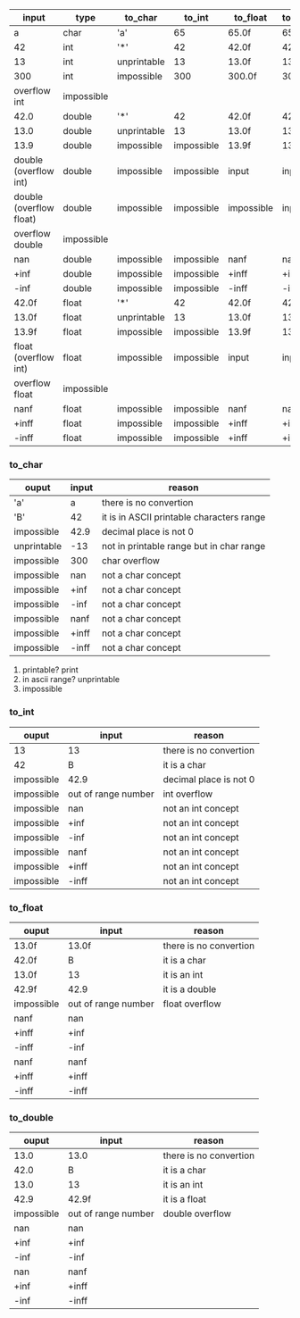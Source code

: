 input                   | type   | to_char     | to_int     | to_float   | to_double
----------------------- | ------ | ----------- | ---------- | ---------- | ---------
a                       | char   | 'a'         | 65         | 65.0f      | 65.0
42                      | int    | '*'         | 42         | 42.0f      | 42.0
13                      | int    | unprintable | 13         | 13.0f      | 13.0
300                     | int    | impossible  | 300        | 300.0f     | 300.0
overflow int            | impossible |
42.0                    | double | '*'         | 42         | 42.0f      | 42.0
13.0                    | double | unprintable | 13         | 13.0f      | 13.0
13.9                    | double | impossible  | impossible | 13.9f      | 13.9
double (overflow int)   | double | impossible  | impossible | input      | input
double (overflow float) | double | impossible  | impossible | impossible | input
overflow double         | impossible |
nan                     | double | impossible  | impossible | nanf       | nan
+inf                    | double | impossible  | impossible | +inff      | +inf
-inf                    | double | impossible  | impossible | -inff      | -inf
42.0f                   | float  | '*'         | 42         | 42.0f      | 42.0
13.0f                   | float  | unprintable | 13         | 13.0f      | 13.0
13.9f                   | float  | impossible  | impossible | 13.9f      | 13.9
float (overflow int)    | float  | impossible  | impossible | input      | input
overflow float          | impossible |
nanf                    | float  | impossible  | impossible | nanf       | nan
+inff                   | float  | impossible  | impossible | +inff      | +inf
-inff                   | float  | impossible  | impossible | +inff      | +inf

### to_char

ouput       | input   | reason
----------- | ------- | ------
'a'         | a       | there is no convertion
'B'         | 42      | it is in ASCII printable characters range
impossible  | 42.9    | decimal place is not 0
unprintable | -13     | not in printable range but in char range
impossible  | 300     | char overflow
impossible  | nan     | not a char concept
impossible  | +inf    | not a char concept
impossible  | -inf    | not a char concept
impossible  | nanf    | not a char concept
impossible  | +inff   | not a char concept
impossible  | -inff   | not a char concept

1. printable?  print
2. in ascii range? unprintable
3. impossible

### to_int

ouput       | input               | reason
----------- | ------------------- | ------
13          | 13                  | there is no convertion
42          | B                   | it is a char
impossible  | 42.9                | decimal place is not 0
impossible  | out of range number | int overflow
impossible  | nan                 | not an int concept
impossible  | +inf                | not an int concept
impossible  | -inf                | not an int concept
impossible  | nanf                | not an int concept
impossible  | +inff               | not an int concept
impossible  | -inff               | not an int concept

### to_float

ouput       | input               | reason
----------- | ------------------- | ------
13.0f       | 13.0f               | there is no convertion
42.0f       | B                   | it is a char
13.0f       | 13                  | it is an int
42.9f       | 42.9                | it is a double
impossible  | out of range number | float overflow
nanf        | nan
+inff       | +inf
-inff       | -inf
nanf        | nanf
+inff       | +inff
-inff       | -inff

### to_double

ouput       | input               | reason
----------- | ------------------- | ------
13.0        | 13.0                | there is no convertion
42.0        | B                   | it is a char
13.0        | 13                  | it is an int
42.9        | 42.9f               | it is a float
impossible  | out of range number | double overflow
nan        | nan
+inf       | +inf
-inf       | -inf
nan        | nanf
+inf       | +inff
-inf       | -inff